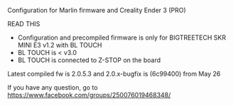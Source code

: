 Configuration for Marlin firmware and Creality Ender 3 (PRO)

READ THIS
- Configuration and precompiled firmware is only for BIGTREETECH SKR MINI E3 v1.2 with BL TOUCH
- BL TOUCH is < v3.0
- BL TOUCH is connected to Z-STOP on the board

Latest compiled fw is 2.0.5.3 and 2.0.x-bugfix is (6c99400) from May 26

If you have any question, go to https://www.facebook.com/groups/250076019468348/